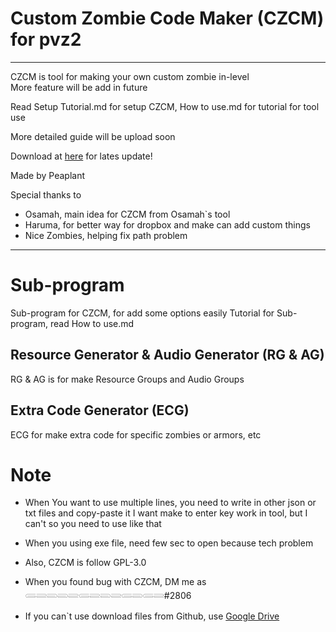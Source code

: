 # Custom Zombie Code Maker (CZCM) for pvz2
---
CZCM is tool for making your own custom zombie in-level  
More feature will be add in future

Read Setup Tutorial.md for setup CZCM, How to use.md for tutorial for tool use  

More detailed guide will be upload soon  

Download at [here](https://github.com/Peap1ant/Custom-Zombie-Code-Maker-for-pvz2/releases) for lates update!

Made by Peaplant

Special thanks to
- Osamah, main idea for CZCM from Osamah`s tool
- Haruma, for better way for dropbox and make can add custom things
- Nice Zombies, helping fix path problem

---

# Sub-program

Sub-program for CZCM, for add some options easily
Tutorial for Sub-program, read How to use.md

## Resource Generator & Audio Generator (RG & AG)

RG & AG is for make Resource Groups and Audio Groups

## Extra Code Generator (ECG)  

ECG for make extra code for specific zombies or armors, etc  

# Note

- When You want to use multiple lines, you need to write in other json or txt files and copy-paste it
  I want make to enter key work in tool, but I can't so you need to use like that

- When you using exe file, need few sec to open because tech problem

- Also, CZCM is follow GPL-3.0

- When you found bug with CZCM, DM me as 𓄵𓄶𓄳𓄳𓄶𓄵𓄶𓄳𓄶𓄵𓄳𓄵𓄶#2806

- If you can`t use download files from Github, use [Google Drive](https://drive.google.com/drive/folders/1QJk3kmjBC5pce6Wm5FvTFiisCFb4pztX?usp=sharing)
